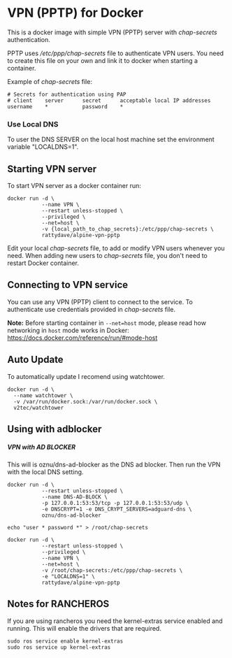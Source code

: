 # VPN (PPTP) for Docker

This is a docker image with simple VPN (PPTP) server with _chap-secrets_ authentication.

PPTP uses _/etc/ppp/chap-secrets_ file to authenticate VPN users.
You need to create this file on your own and link it to docker when starting a container.

Example of _chap-secrets_ file:

````
# Secrets for authentication using PAP
# client    server      secret      acceptable local IP addresses
username    *           password    *
````

### Use Local DNS

To user the DNS SERVER on the local host machine set the environment variable "LOCALDNS=1".


## Starting VPN server

To start VPN server as a docker container run:

````
docker run -d \
           --name VPN \
           --restart unless-stopped \
           --privileged \
           --net=host \
           -v {local_path_to_chap_secrets}:/etc/ppp/chap-secrets \
           rattydave/alpine-vpn-pptp
````

Edit your local _chap-secrets_ file, to add or modify VPN users whenever you need.
When adding new users to _chap-secrets_ file, you don't need to restart Docker container.

## Connecting to VPN service
You can use any VPN (PPTP) client to connect to the service.
To authenticate use credentials provided in _chap-secrets_ file.

**Note:** Before starting container in `--net=host` mode, please read how networking in `host` mode works in Docker:
https://docs.docker.com/reference/run/#mode-host


## Auto Update

To automatically update I recomend using watchtower.

```
docker run -d \
  --name watchtower \
  -v /var/run/docker.sock:/var/run/docker.sock \
  v2tec/watchtower 
```

## Using with adblocker

##### VPN with AD BLOCKER #####

This will is oznu/dns-ad-blocker as the DNS ad blocker. Then run the VPN with the local DNS setting.

````
docker run -d \
           --restart unless-stopped \
           --name DNS-AD-BLOCK \
           -p 127.0.0.1:53:53/tcp -p 127.0.0.1:53:53/udp \
           -e DNSCRYPT=1 -e DNS_CRYPT_SERVERS=adguard-dns \
           oznu/dns-ad-blocker

echo "user * password *" > /root/chap-secrets

docker run -d \
           --restart unless-stopped \
           --privileged \
           --name VPN \
           --net=host \
           -v /root/chap-secrets:/etc/ppp/chap-secrets \
           -e "LOCALDNS=1" \
           rattydave/alpine-vpn-pptp
````

## Notes for RANCHEROS

If you are using rancheros you need the kernel-extras service enabled and running. This will enable the drivers that are required.

````
sudo ros service enable kernel-extras
sudo ros service up kernel-extras
````

